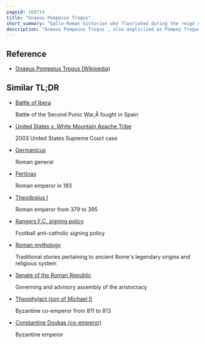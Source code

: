 ```yaml
---
pageid: 160714
title: "Gnaeus Pompeius Trogus"
short_summary: "Gallo-Roman historian who flourished during the reign of the emperor Augustus"
description: "Gnaeus Pompeius Trogus , also anglicized as Pompey Trogue, was a Gallo-Roman historian from the Celtic Vocontii tribe in Narbonese Gaul who lived during the reign of the emperor Augustus. He was nearly contemporary with Livy."
---
```


## Reference

- [Gnaeus Pompeius Trogus (Wikipedia)](https://en.wikipedia.org/?curid=160714)

## Similar TL;DR

- [Battle of Ibera](/tldr/en/battle-of-ibera)

  Battle of the Second Punic War,Â fought in Spain

- [United States v. White Mountain Apache Tribe](/tldr/en/united-states-v-white-mountain-apache-tribe)

  2003 United States Supreme Court case

- [Germanicus](/tldr/en/germanicus)

  Roman general

- [Pertinax](/tldr/en/pertinax)

  Roman emperor in 193

- [Theodosius I](/tldr/en/theodosius-i)

  Roman emperor from 379 to 395

- [Rangers F.C. signing policy](/tldr/en/rangers-fc-signing-policy)

  Football anti-catholic signing policy

- [Roman mythology](/tldr/en/roman-mythology)

  Traditional stories pertaining to ancient Rome's legendary origins and religious system

- [Senate of the Roman Republic](/tldr/en/senate-of-the-roman-republic)

  Governing and advisory assembly of the aristocracy

- [Theophylact (son of Michael I)](/tldr/en/theophylact-son-of-michael-i)

  Byzantine co-emperor from 811 to 813

- [Constantine Doukas (co-emperor)](/tldr/en/constantine-doukas-co-emperor)

  Byzantine emperor
